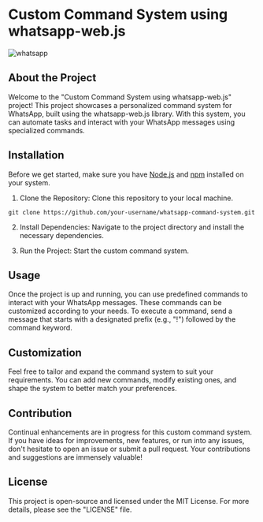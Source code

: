 # Custom Command System using whatsapp-web.js

![whatsapp](https://media.tenor.com/4Qe10utzhG0AAAAC/whats-app-call.gif)

## About the Project

Welcome to the "Custom Command System using whatsapp-web.js" project! This project showcases a personalized command system for WhatsApp, built using the whatsapp-web.js library. With this system, you can automate tasks and interact with your WhatsApp messages using specialized commands.

## Installation

Before we get started, make sure you have [Node.js](https://nodejs.org/) and [npm](https://www.npmjs.com/) installed on your system.

1. Clone the Repository: Clone this repository to your local machine.

```
git clone https://github.com/your-username/whatsapp-command-system.git
```

2. Install Dependencies: Navigate to the project directory and install the necessary dependencies.

3. Run the Project: Start the custom command system.


## Usage

Once the project is up and running, you can use predefined commands to interact with your WhatsApp messages. These commands can be customized according to your needs. To execute a command, send a message that starts with a designated prefix (e.g., "!") followed by the command keyword.

## Customization

Feel free to tailor and expand the command system to suit your requirements. You can add new commands, modify existing ones, and shape the system to better match your preferences.

## Contribution

Continual enhancements are in progress for this custom command system. If you have ideas for improvements, new features, or run into any issues, don't hesitate to open an issue or submit a pull request. Your contributions and suggestions are immensely valuable!

## License

This project is open-source and licensed under the MIT License. For more details, please see the "LICENSE" file.
